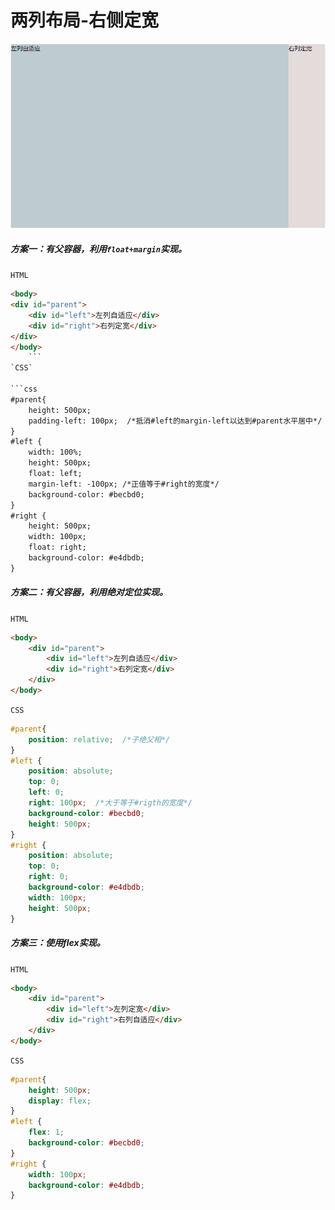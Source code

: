 # <b>两列布局-右侧定宽</b>

![layout2](./../assets/layout2.png)

##### <b>方案一：有父容器，利用`float+margin`实现。</b>

`HTML`

```html
<body>
<div id="parent">
    <div id="left">左列自适应</div>
    <div id="right">右列定宽</div>
</div>
</body>
    ```
`CSS`

```css
#parent{
    height: 500px;
    padding-left: 100px;  /*抵消#left的margin-left以达到#parent水平居中*/
}
#left {
    width: 100%;
    height: 500px;
    float: left;
    margin-left: -100px; /*正值等于#right的宽度*/
    background-color: #becbd0;
}
#right {
    height: 500px;
    width: 100px;
    float: right;
    background-color: #e4dbdb;
}
```
##### <b>方案二：有父容器，利用绝对定位实现。</b>

`HTML`
```html
<body>
    <div id="parent">
        <div id="left">左列自适应</div>
        <div id="right">右列定宽</div>
    </div>
</body>
```
`CSS`

```css
#parent{
    position: relative;  /*子绝父相*/
}
#left {
    position: absolute;
    top: 0;
    left: 0;
    right: 100px;  /*大于等于#rigth的宽度*/
    background-color: #becbd0;
    height: 500px;
}
#right {
    position: absolute;
    top: 0;
    right: 0;
    background-color: #e4dbdb;
    width: 100px;
    height: 500px;
}
```
##### <b>方案三：使用flex实现。</b>

`HTML`
```html
<body>
    <div id="parent">
        <div id="left">左列定宽</div>
        <div id="right">右列自适应</div>
    </div>
</body>
```
`CSS`

```css
#parent{
    height: 500px;
    display: flex;
}
#left {
    flex: 1;
    background-color: #becbd0;
}
#right {
    width: 100px;
    background-color: #e4dbdb;
}
```


